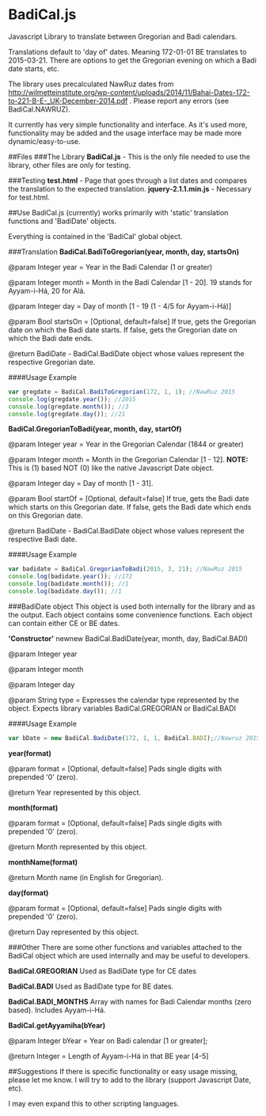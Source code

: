 # BadiCal.js
Javascript Library to translate between Gregorian and Badi calendars.

Translations default to 'day of' dates.  Meaning 172-01-01 BE translates to 2015-03-21.  There are options to get the Gregorian evening on which a Badi date starts, etc.

The library uses precalculated NawRuz dates from http://wilmetteinstitute.org/wp-content/uploads/2014/11/Bahai-Dates-172-to-221-B-E-_UK-December-2014.pdf .  Please report any errors (see BadiCal.NAWRUZ).

It currently has very simple functionality and interface.  As it's used more, functionality may be added and the usage interface may be made more dynamic/easy-to-use.

##Files
###The Library
**BadiCal.js** - This is the only file needed to use the library, other files are only for testing.

###Testing
**test.html** - Page that goes through a list dates and compares the translation to the expected translation.
**jquery-2.1.1.min.js** - Necessary for test.html.

##Use
BadiCal.js (currently) works primarily with 'static' translation functions and 'BadiDate' objects.

Everything is contained in the 'BadiCal' global object.

###Translation
**BadiCal.BadiToGregorian(year, month, day, startsOn)**

@param Integer year = Year in the Badi Calendar (1 or greater)

@param Integer month = Month in the Badi Calendar [1 - 20].  19 stands for Ayyam-i-Há, 20 for Alá. 

@param Integer day = Day of month [1 - 19 (1 - 4/5 for Ayyam-i-Há)]

@param Bool startsOn = [Optional, default=false] If true, gets the Gregorian date on which the Badi date starts.  If false, gets the Gregorian date on which the Badi date ends.

@return BadiDate - BadiCal.BadiDate object whose values represent the respective Gregorian date.

####Usage Example
```javascript
var gregdate = BadiCal.BadiToGregorian(172, 1, 1); //NawRuz 2015
console.log(gregdate.year()); //2015
console.log(gregdate.month()); //3
console.log(gregdate.day()); //21
```

**BadiCal.GregorianToBadi(year, month, day, startOf)**

@param Integer year = Year in the Gregorian Calendar (1844 or greater)

@param Integer month = Month in the Gregorian Calendar [1 - 12]. **NOTE:** This is (1) based NOT (0) like the native Javascript Date object. 

@param Integer day = Day of month [1 - 31].

@param Bool startOf = [Optional, default=false] If true, gets the Badi date which starts on this Gregorian date.  If false, gets the Badi date which ends on this Gregorian date.

@return BadiDate - BadiCal.BadiDate object whose values represent the respective Badi date.

####Usage Example
```javascript
var badidate = BadiCal.GregorianToBadi(2015, 3, 21); //NawRuz 2015
console.log(badidate.year()); //172
console.log(badidate.month()); //1
console.log(badidate.day()); //1
```

	
###BadiDate object
This object is used both internally for the library and as the output.  Each object contains some convenience functions.  Each object can contain either CE or BE dates.

**'Constructor'** newnew BadiCal.BadiDate(year, month, day, BadiCal.BADI)

@param Integer year

@param Integer month 

@param Integer day

@param String type = Expresses the calendar type represented by the object. Expects library variables BadiCal.GREGORIAN or BadiCal.BADI

####Usage Example
```javascript
var bDate = new BadiCal.BadiDate(172, 1, 1, BadiCal.BADI);//Nawruz 2015
```

**year(format)**

@param format = [Optional, default=false] Pads single digits with prepended '0' (zero).

@return Year represented by this object.

**month(format)**

@param format = [Optional, default=false] Pads single digits with prepended '0' (zero).

@return Month represented by this object.


**monthName(format)**

@return Month name (in English for Gregorian).

**day(format)**

@param format = [Optional, default=false] Pads single digits with prepended '0' (zero).

@return Day represented by this object.


###Other
There are some other functions and variables attached to the BadiCal object which are used internally and may be useful to developers.

**BadiCal.GREGORIAN**
Used as BadiDate type for CE dates

**BadiCal.BADI**
Used as BadiDate type for BE dates.

**BadiCal.BADI_MONTHS**
Array with names for Badi Calendar months (zero based).  Includes Ayyam-i-Há.

**BadiCal.getAyyamiha(bYear)**

@param Integer bYear = Year on Badi calendar [1 or greater];

@return Integer = Length of Ayyam-i-Há in that BE year [4-5]

##Suggestions
If there is specific functionality or easy usage missing, please let me know.  I will try to add to the library (support Javascript Date, etc).

I may even expand this to other scripting languages.







